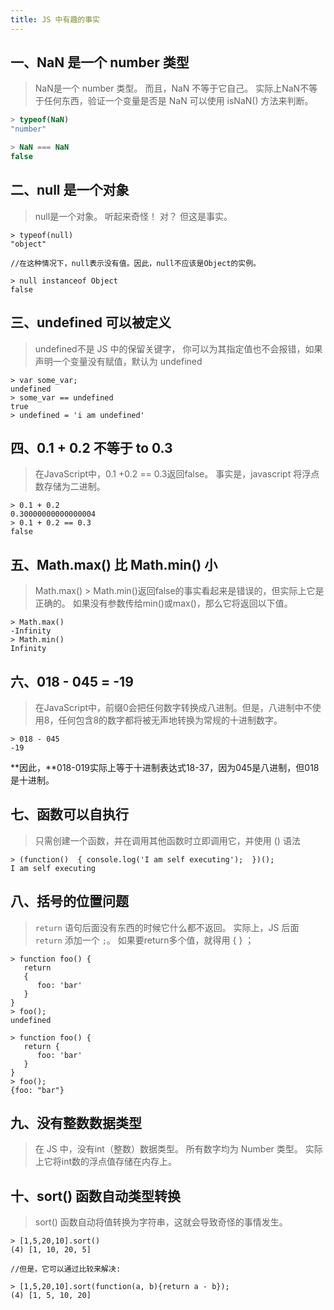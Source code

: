 ```yaml
---
title: JS 中有趣的事实
---
```


## 一、NaN 是一个 number 类型

>NaN是一个 number 类型。 而且，NaN 不等于它自己。 实际上NaN不等于任何东西，验证一个变量是否是 NaN 可以使用 isNaN() 方法来判断。

```js
> typeof(NaN)
"number"

> NaN === NaN
false
```

## 二、null 是一个对象

>null是一个对象。 听起来奇怪！ 对？ 但这是事实。

```js?linenums
> typeof(null)
"object"

//在这种情况下，null表示没有值。因此，null不应该是Object的实例。

> null instanceof Object
false    
```

## 三、undefined 可以被定义

>undefined不是 JS 中的保留关键字， 你可以为其指定值也不会报错，如果声明一个变量没有赋值，默认为 undefined

```js?linenums
> var some_var;
undefined
> some_var == undefined
true
> undefined = 'i am undefined'   
```

## 四、0.1 + 0.2 不等于 to 0.3

>在JavaScript中，0.1 +0.2 == 0.3返回false。 事实是，javascript 将浮点数存储为二进制。

```js?linenums
> 0.1 + 0.2
0.30000000000000004
> 0.1 + 0.2 == 0.3
false   
```

## 五、Math.max() 比 Math.min() 小

>Math.max() > Math.min()返回false的事实看起来是错误的，但实际上它是正确的。
>如果没有参数传给min()或max()，那么它将返回以下值。

```js?linenums
> Math.max()
-Infinity
> Math.min()
Infinity
```

## 六、018 - 045 = -19

> 在JavaScript中，前缀0会把任何数字转换成八进制。但是，八进制中不使用8，任何包含8的数字都将被无声地转换为常规的十进制数字。

```js?linenums
> 018 - 045
-19  
```

**因此，**018-019实际上等于十进制表达式18-37，因为045是八进制，但018是十进制。

## 七、函数可以自执行

>只需创建一个函数，并在调用其他函数时立即调用它，并使用 () 语法

```js?linenums
> (function()  { console.log('I am self executing');  })();
I am self executing    
```

## 八、括号的位置问题

>`return` 语句后面没有东西的时候它什么都不返回。 实际上，JS 后面 `return` 添加一个 `;`。
> 如果要return多个值，就得用 { } ；

```js?linenums
> function foo() {
   return
   {
      foo: 'bar'
   }
}
> foo(); 
undefined

> function foo() {
   return {
      foo: 'bar'
   }
}
> foo(); 
{foo: "bar"}
```

## 九、没有整数数据类型

>在 JS 中，没有int（整数）数据类型。 所有数字均为 Number 类型。 实际上它将int数的浮点值存储在内存上。

## 十、sort() 函数自动类型转换

>sort() 函数自动将值转换为字符串，这就会导致奇怪的事情发生。

```js?linenums
> [1,5,20,10].sort()
(4) [1, 10, 20, 5]

//但是，它可以通过比较来解决:

> [1,5,20,10].sort(function(a, b){return a - b});
(4) [1, 5, 10, 20]
```

